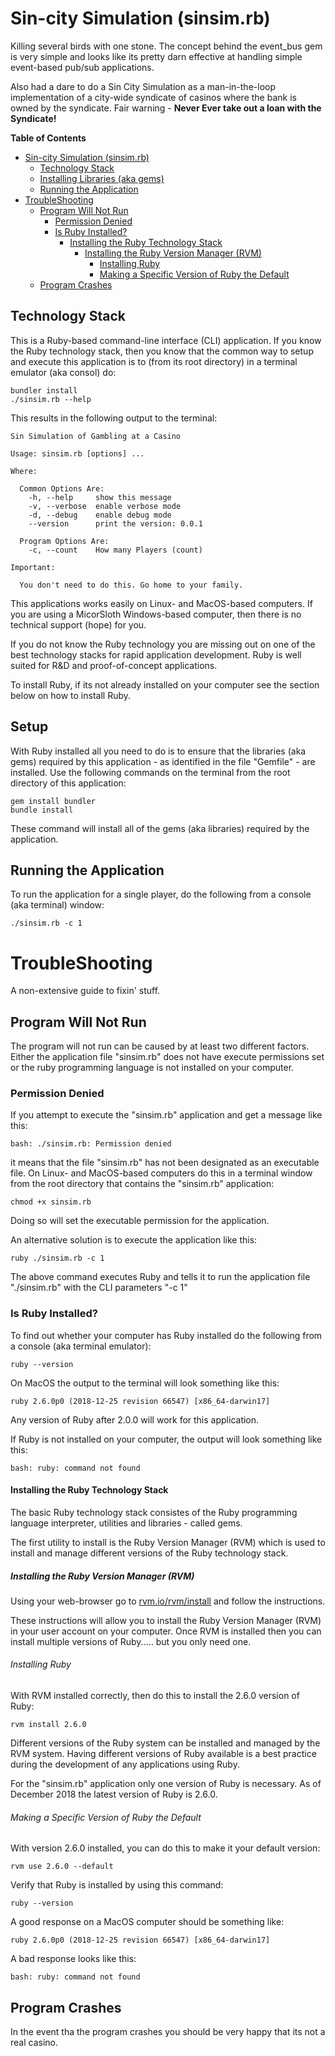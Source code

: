 # Sin-city Simulation (sinsim.rb) #

Killing several birds with one stone.  The concept behind the
event_bus gem is very simple and looks like its pretty darn
effective at handling simple event-based pub/sub applications.

Also had a dare to do a Sin City Simulation as a man-in-the-loop
implementation of a city-wide syndicate of casinos where the
bank is owned by the syndicate.  Fair warning - **Never Ever take
out a loan with the Syndicate!**


**Table of Contents**

* [Sin\-city Simulation (sinsim\.rb)](#sin-city-simulation-sinsimrb)
    * [Technology Stack](#technology-stack)
    * [Installing Libraries (aka gems)](#installing-libraries-aka-gems)
    * [Running the Application](#running-the-application)
* [TroubleShooting](#troubleshooting)
    * [Program Will Not Run](#program-will-not-run)
        * [Permission Denied](#permission-denied)
        * [Is Ruby Installed?](#is-ruby-installed)
            * [Installing the Ruby Technology Stack](#installing-the-ruby-technology-stack)
                * [Installing the Ruby Version Manager (RVM)](#installing-the-ruby-version-manager-rvm)
                    * [Installing Ruby](#installing-ruby)
                    * [Making a Specific Version of Ruby the Default](#making-a-specific-version-of-ruby-the-default)
    * [Program Crashes](#program-crashes)

  
## Technology Stack ##

This is a Ruby-based command-line interface (CLI)
application.  If you know the Ruby technology stack,
then you know that the common way to setup and
execute this application is to (from its root
directory) in a terminal emulator (aka consol)
do:

    bundler install
    ./sinsim.rb --help

This results in the following output to the terminal:

    Sin Simulation of Gambling at a Casino

    Usage: sinsim.rb [options] ...

    Where:

      Common Options Are:
        -h, --help     show this message
        -v, --verbose  enable verbose mode
        -d, --debug    enable debug mode
        --version      print the version: 0.0.1

      Program Options Are:
        -c, --count    How many Players (count)

    Important:

      You don't need to do this. Go home to your family.

This applications works easily on Linux- and MacOS-based
computers.  If you are using a MicorSloth Windows-based
computer, then there is no technical support (hope) for you.

If you do not know the Ruby technology you are missing out
on one of the best technology stacks for rapid application
development.  Ruby is well suited for R&D and proof-of-concept
applications.

To install Ruby, if its not already installed on your computer
see the section below on how to install Ruby.

## Setup ##

With Ruby installed all you need to do is to ensure that the
libraries (aka gems) required by this application - as identified
in the file "Gemfile" - are installed.  Use the following commands
on the terminal from the root directory of this application:

    gem install bundler
    bundle install

These command will install all of the gems (aka libraries) required
by the application.

## Running the Application ##

To run the application for a single player, do the following from
a console (aka terminal) window:

    ./sinsim.rb -c 1

# TroubleShooting #

A non-extensive guide to fixin' stuff.

## Program Will Not Run ##

The program will not run can be caused by at least two different
factors.  Either the application file "sinsim.rb" does not have
execute permissions set or the ruby programming language is
not installed on your computer.

### Permission Denied ###

If you attempt to execute the "sinsim.rb" application and get
a message like this:

    bash: ./sinsim.rb: Permission denied

it means that the file "sinsim.rb" has not been designated
as an executable file.  On Linux- and MacOS-based computers
do this in a terminal window from the root directory that
contains the "sinsim.rb" application:

    chmod +x sinsim.rb

Doing so will set the executable permission for the application.

An alternative solution is to execute the application like this:

    ruby ./sinsim.rb -c 1

The above command executes Ruby and tells it to run the application
file "./sinsim.rb" with the CLI parameters "-c 1"


### Is Ruby Installed? ###

To find out whether your computer has Ruby installed do the
following from a console (aka terminal emulator):

    ruby --version

On MacOS the output to the terminal will look something
like this:

    ruby 2.6.0p0 (2018-12-25 revision 66547) [x86_64-darwin17]

Any version of Ruby after 2.0.0 will work for this application.

If Ruby is not installed on your computer, the output will
look something like this:

    bash: ruby: command not found

#### Installing the Ruby Technology Stack ####

The basic Ruby technology stack consistes of the Ruby programming
language interpreter, utilities and libraries - called gems.

The first utility to install is the Ruby Version Manager (RVM) which
is used to install and manage different versions of the Ruby technology
stack.

##### Installing the Ruby Version Manager (RVM) #####

Using your web-browser go to [rvm.io/rvm/install](https://rvm.io/rvm/install) and follow the instructions.

These instructions will allow you to install the Ruby Version Manager (RVM) in your user account on your computer.  Once RVM is installed then you can install multiple versions of Ruby..... but you only need one.

###### Installing Ruby ######

With RVM installed correctly, then do this to install the
2.6.0 version of Ruby:

    rvm install 2.6.0

Different versions of the Ruby system can be installed and managed
by the RVM system.  Having different versions of Ruby available is
a best practice during the development of any applications using
Ruby.

For the "sinsim.rb" application only one version of Ruby is necessary.  As
of December 2018 the latest version of Ruby is 2.6.0.

###### Making a Specific Version of Ruby the Default ######

With version 2.6.0 installed, you can do this to make it
your default version:

    rvm use 2.6.0 --default

Verify that Ruby is installed by using this command:

    ruby --version

A good response on a MacOS computer should be something like:

    ruby 2.6.0p0 (2018-12-25 revision 66547) [x86_64-darwin17]

A bad response looks like this:

    bash: ruby: command not found

## Program Crashes ##

In the event tha the program crashes you should be very
happy that its not a real casino.
